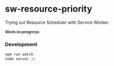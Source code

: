 # sw-resource-priority
Trying out Resource Scheduler with Service Worker. 

~~Work in progress~~

### Development

```js
npm run watch
node server.js
```



